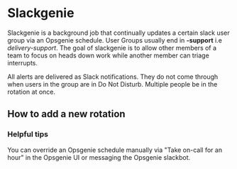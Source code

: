 # Slackgenie

Slackgenie is a background job that continually updates a certain slack user group
via an Opsgenie schedule. User Groups usually end in **-support** i.e _delivery-support_.
The goal of slackgenie is to allow other members of a team to focus on heads down work
while another member can triage interrupts.

All alerts are delivered as Slack notifications. They do not come through when users
in the group are in Do Not Disturb. Multiple people be in the rotation at once.

## How to add a new rotation

### Helpful tips

You can override an Opsgenie schedule manually via "Take on-call for an hour" in the Opsgenie UI
or messaging the Opsgenie slackbot.
